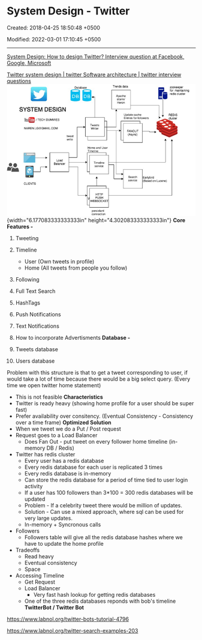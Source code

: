 # System Design - Twitter

Created: 2018-04-25 18:50:48 +0500

Modified: 2022-03-01 17:10:45 +0500

---

[System Design: How to design Twitter? Interview question at Facebook, Google, Microsoft](https://www.youtube.com/watch?v=KmAyPUv9gOY)

[Twitter system design | twitter Software architecture | twitter interview questions](https://www.youtube.com/watch?v=wYk0xPP_P_8)
![DB SYSTEM DESIGN YOIC 'TECH DUMMIES NAREN.LG@GMALCOM Balancer CLIENTS DB Writer Trends data Apache storm} update cache Entries for followers FANOUT (Async) zookeeper for maintaining redis cluster REDIS cluster Home and User Timeline Timeline Search service PUSH WEBSOCK persistant connection Earlybird (Based on Lucene) ](media/System-Design---Twitter-image1.jpg){width="6.177083333333333in" height="4.302083333333333in"}
**Core Features -**

1.  Tweeting

2.  Timeline
    -   User (Own tweets in profile)
    -   Home (All tweets from people you follow)

3.  Following

4.  Full Text Search

5.  HashTags

6.  Push Notifications

7.  Text Notifications

8.  How to incorporate Advertisments
**Database -**

1.  Tweets database

2.  Users database

Problem with this structure is that to get a tweet corresponding to user, if would take a lot of time because there would be a big select query. (Every time we open twitter home statement)
-   This is not feasible
**Characteristics**
-   Twitter is ready heavy (showing home profile for a user should be super fast)
-   Prefer availability over consitency. (Eventual Consistency - Consistency over a time frame)
**Optimized Solution**
-   When we tweet we do a Put / Post request
-   Request goes to a Load Balancer
    -   Does Fan Out - put tweet on every follower home timeline (in-memory DB / Redis)
-   Twitter has redis cluster
    -   Every user has a redis database
    -   Every redis database for each user is replicated 3 times
    -   Every redis database is in-memory
    -   Can store the redis database for a period of time tied to user login activity
    -   If a user has 100 followers than 3*100 = 300 redis databases will be updated
    -   Problem - If a celebrity tweet there would be million of updates.
    -   Solution - Can use a mixed approach, where sql can be used for very large updates.
    -   In-memory + Syncronous calls
-   Followers
    -   Followers table will give all the redis database hashes where we have to update the home profile
-   Tradeoffs
    -   Read heavy
    -   Eventual consistency
    -   Space
-   Accessing Timeline
    -   Get Request
    -   Load Balancer
        -   Very fast hash lookup for getting redis databases
    -   One of the three redis databases reponds with bob's timeline
**TwitterBot / Twitter Bot**

<https://www.labnol.org/twitter-bots-tutorial-4796>

<https://www.labnol.org/twitter-search-examples-203>

